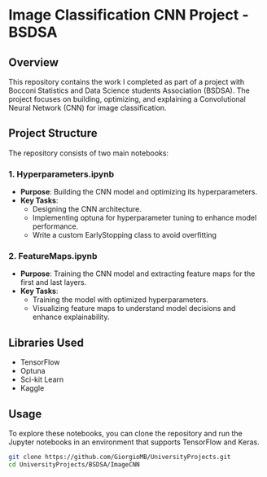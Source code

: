# Image Classification CNN Project - BSDSA

## Overview
This repository contains the work I completed as part of a project with Bocconi Statistics and Data Science students Association (BSDSA). The project focuses on building, optimizing, and explaining a Convolutional Neural Network (CNN) for image classification.

## Project Structure
The repository consists of two main notebooks:

### 1. Hyperparameters.ipynb
- **Purpose**: Building the CNN model and optimizing its hyperparameters.
- **Key Tasks**:
  - Designing the CNN architecture.
  - Implementing optuna for hyperparameter tuning to enhance model performance.
  - Write a custom EarlyStopping class to avoid overfitting

### 2. FeatureMaps.ipynb
- **Purpose**: Training the CNN model and extracting feature maps for the first and last layers.
- **Key Tasks**:
  - Training the model with optimized hyperparameters.
  - Visualizing feature maps to understand model decisions and enhance explainability.

## Libraries Used
- TensorFlow
- Optuna
- Sci-kit Learn
- Kaggle

## Usage
To explore these notebooks, you can clone the repository and run the Jupyter notebooks in an environment that supports TensorFlow and Keras.

```bash
git clone https://github.com/GiorgioMB/UniversityProjects.git
cd UniversityProjects/BSDSA/ImageCNN
```
